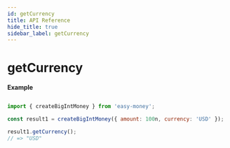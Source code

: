 ```yaml
---
id: getCurrency
title: API Reference
hide_title: true
sidebar_label: getCurrency
---
```


# getCurrency

**Example**

```js

import { createBigIntMoney } from 'easy-money';

const result1 = createBigIntMoney({ amount: 100n, currency: 'USD' });

result1.getCurrency();
// => "USD"

```